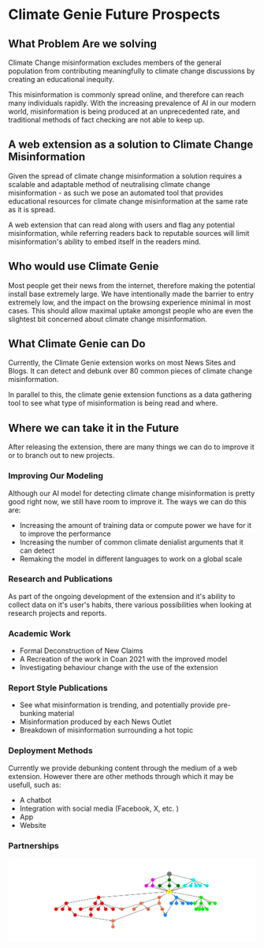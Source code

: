 # Climate Genie Future Prospects

## What Problem Are we solving

Climate Change misinformation excludes members of the general population from contributing meaningfully to climate change discussions by creating an educational inequity.

This misinformation is commonly spread online, and therefore can reach many individuals rapidly. With the increasing prevalence of AI in our modern world, misinformation is being produced at an unprecedented rate, and traditional methods of fact checking are not able to keep up.

## A web extension as a solution to Climate Change Misinformation

Given the spread of climate change misinformation a solution requires a scalable and adaptable method of neutralising climate change misinformation - as such we pose an automated tool that provides educational resources for climate change misinformation at the same rate as it is spread.

A web extension that can read along with users and flag any potential misinformation, while referring readers back to reputable sources will limit misinformation's ability to embed itself in the readers mind.

## Who would use Climate Genie

Most people get their news from the internet, therefore making the potential install base extremely large. We have intentionally made the barrier to entry  extremely low, and the impact on the browsing experience minimal in most cases. This should allow maximal uptake amongst people who are even the slightest bit concerned about climate change misinformation.

## What Climate Genie can Do

Currently, the Climate Genie extension works on most News Sites and Blogs. It can detect and debunk over 80 common pieces of climate change misinformation.

In parallel to this, the climate genie extension functions as a data gathering tool to see what type of misinformation is being read and where.

## Where we can take it in the Future

After releasing the extension, there are many things we can do to improve it or to branch out to new projects.

### Improving Our Modeling

Although our AI model for detecting climate change misinformation is pretty good right now, we still have room to improve it. The ways we can do this are:

 - Increasing the amount of training data or compute power we have for it to improve the performance
 - Increasing the number of common climate denialist arguments that it can detect
 - Remaking the model in different languages to work on a global scale

### Research and Publications

As part of the ongoing development of the extension and it's ability to collect data on it's user's habits, there various possibilities when looking at research projects and reports.

### Academic Work

 - Formal Deconstruction of New Claims
 - A Recreation of the work in Coan 2021 with the improved model
 - Investigating behaviour change with the use of the extension

### Report Style Publications

 - See what misinformation is trending, and potentially provide pre-bunking material 
 - Misinformation produced by each News Outlet
 - Breakdown of misinformation surrounding a hot topic

### Deployment Methods

Currently we provide debunking content through the medium of a web extension. However there are other methods through which it may be usefull, such as:

 - A chatbot
 - Integration with social media (Facebook, X, etc. )
 - App
 - Website

### Partnerships




![Tree Image](./tree.png)
